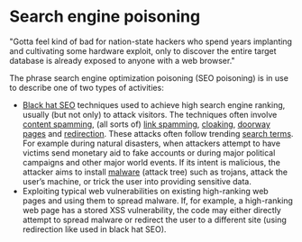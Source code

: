 # Search engine poisoning

"Gotta feel kind of bad for nation-state hackers who spend years implanting and cultivating some hardware exploit, only to discover the entire target database is already exposed to anyone with a web browser."

The phrase search engine optimization poisoning (SEO poisoning) is in use to describe one of two types of activities:

* [Black hat SEO](../adversaries/Black-hat-SEO.md) techniques used to achieve high search engine ranking, usually (but not only) to attack visitors. The techniques often involve [content spamming](Content-spamming.md), (all sorts of) [link spamming](Link-spamming.md), [cloaking](../attack-vectors/Cloaking.md), [doorway pages](../attack-vectors/Doorway-pages.md) and [redirection](../attack-vectors/Redirection.md). These attacks often follow trending [search terms](../assets/Search-terms.md). For example during natural disasters, when attackers attempt to have victims send monetary aid to fake accounts or during major political campaigns and other major world events. If its intent is malicious, the attacker aims to install [malware](https://github.com/tymyrddin/trees/blob/main/application-hacking/SEO-poisoning.md) (attack tree) such as trojans, attack the user’s machine, or trick the user into providing sensitive data.
* Exploiting typical web vulnerabilities on existing high-ranking web pages and using them to spread malware. If, for example, a high-ranking web page has a stored XSS vulnerability, the code may either directly attempt to spread malware or redirect the user to a different site (using redirection like used in black hat SEO).


